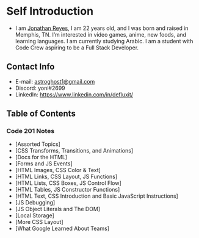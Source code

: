 # Self Introduction
* I am [Jonathan Reyes](https://github.com/Defluxit/), I am 22 years old, and I was born and raised in Memphis, TN.  I’m interested in video games, anime, new foods, and learning languages. I am currently studying Arabic. I am a student with Code Crew aspiring to be a Full Stack Developer.

## Contact Info
* E-mail: astroghost1@gmail.com
* Discord: yoni#2699
* LinkedIn: <a href="https://www.linkedin.com/in/defluxit/">https://www.linkedin.com/in/defluxit/</a>


## Table of Contents
### Code 201 Notes
* [Assorted Topics]
* [CSS Transforms, Transitions, and Animations]
* [Docs for the HTML]
* [Forms and JS Events]
* [HTML Images, CSS Color & Text]
* [HTML Links, CSS Layout, JS Functions]
* [HTML Lists, CSS Boxes, JS Control Flow]
* [HTML Tables, JS Constructor Functions]
* [HTML Text, CSS Introduction and Basic JavaScript Instructions]
* [JS Debugging]
* [JS Object Literals and The DOM]
* [Local Storage]
* [More CSS Layout]
* [What Google Learned About Teams]
